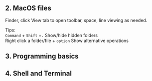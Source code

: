 ## 2. MacOS files
Finder, click View tab to open toolbar, space, line viewing as needed.

Tips:\
`Command` + `Shift` +`.` Show/hide hidden folders\
Right click a folder/file + `option` Show alternative operations


## 3. Programming basics


## 4. Shell and Terminal
